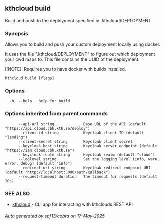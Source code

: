 ## kthcloud build

Build and push to the deployment specified in .kthcloud/DEPLOYMENT

### Synopsis


Allows you to build and push your custom deployment locally using docker.

It uses the file ".kthcloud/DEPLOYMENT" to figure out which deployment your cwd maps to. This file contains the UUID of the deployment.

[!NOTE]: Requires you to have docker with buildx installed.

```
kthcloud build [flags]
```

### Options

```
  -h, --help   help for build
```

### Options inherited from parent commands

```
      --api-url string             Base URL of the API (default "https://api.cloud.cbh.kth.se/deploy")
      --client-id string           Keycloak client ID (default "landing")
      --client-secret string       Keycloak client secret
      --keycloak-host string       Keycloak server endpoint (default "https://iam.cloud.cbh.kth.se")
      --keycloak-realm string      Keycloak realm (default "cloud")
      --loglevel string            Set the logging level (info, warn, error, debug) (default "info")
      --redirect-uri string        Keycloak redirect endpoint URI (default "http://localhost:3000/auth/callback")
      --request-timeout duration   The timeout for requests (default 10s)
```

### SEE ALSO

* [kthcloud](kthcloud.md)	 - CLI app for interacting with kthclouds REST API

###### Auto generated by spf13/cobra on 17-May-2025
